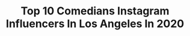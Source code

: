 ---
title: Top 10 Comedians Instagram Influencers In Los Angeles In 2020
description: >-
  Find top comedians Instagram influencers in Los Angeles in 2020. Most popular hashtags: #comedy #standupcomedy #losangeles.
platform: Instagram
hits: 50
text_top: Discover the most popular Instagram accounts on inBeat.
text_bottom: Our platform has 50 Instagram influencers like this in Los Angeles, United States for you to contact.
profiles:
  - username: "tomgreen"
    fullname: >-
      Tom Green
    bio: >-
      Los Angeles, Comedian - Contact: Rory Rosegarten
    location: "United States"
    followers: 414621
    engagement: 73
    commentsToLikes: 0.067128
    id: ck9h9qi789k7a0j786trz95ic
    verified: true
    hashtags: "#dogs, #vanlife, #podcast, #podcasts"
  - username: "riley.me.cooper"
    fullname: >-
      Riley Cooper 🎬YAMG
    bio: >-
      Actor/Voiceover/Stand Up/Animal Lover Account run by parent @peoplestoreagency @cesdtalent @cesdyouthspotlight Mgr @mitchell_gossett
    location: "United States"
    followers: 13134
    engagement: 271
    commentsToLikes: 0.291175
    id: ck0tutxhb8nco0i19mgs2kzr0
    verified: false
    hashtags: "#comedyskit, #industrykids, #series, #rileymecooper"
  - username: "williemacc"
    fullname: >-
      WILLIE MACC | Comedian / Actor
    bio: >-
      That's Mr Commercial 2U 🎥ABCs The Goldbergs 🎥 #CollegeHill VI 🎬truTv LaffMobb LaffTrack 🎤Revolt Funny AF 2020 BOOK ME bookwilliemacc@gmail.com
    location: "United States"
    followers: 28454
    engagement: 256
    commentsToLikes: 0.035917
    id: ck15q433k0zza0i19f4vc5ihm
    verified: false
    hashtags: "#comedy, #losangelescomedy, #acting, #iusedtobefamous"
  - username: "localoneway"
    fullname: >-
      Andrew Delman
    bio: >-
      comedian. writer. photographer 📽 • Los Angeles Times Published Author • Voice of Shay Van Buren & Saison Marguerite on #MPGIS 📩 me@andrewdelman.com
    location: "United States"
    followers: 12960
    engagement: 349
    commentsToLikes: 0.019252
    id: ck5bwhnt8lpvg0i11l5ijhny0
    verified: false
    hashtags: "#camping, #campervan, #vw, #camperlife"
  - username: "jaycolindres"
    fullname: >-
      Jay Colindres
    bio: >-
      ¡ESTÚPIDA, MI INSTA, IDIOTA! 🤪 • GUA - BOS 🇬🇹🇺🇸 • Compulsive dreamer ☀️ • Actor/Comedian 🎥 • Based in Los Angeles📍 . -Tik toK- ⬇️
    location: "United States"
    followers: 230137
    engagement: 215
    commentsToLikes: 0.042447
    id: ckaou6l23z0us0i78mj20525n
    verified: true
    hashtags: "#2020challenge"
  - username: "jonicatgibbs"
    fullname: >-
      Jojo T Gibbs
    bio: >-
      Los Angeles based Actress | Comedian | Writer | Tarheel | Grateful | Blessed | #NMCILA Hattie on TWENTIES on #BET
    location: "United States"
    followers: 24478
    engagement: 1432
    commentsToLikes: 0.065515
    id: ck6tnn6yya6gg0j717juw87zt
    verified: true
    hashtags: "#givemealltheroles, #mondaze, #tbt, #twentiesonbet"
  - username: "thatgirlsalina"
    fullname: >-
      SALINA
    bio: >-
      african. creative. model. comedian to myself. bay area - los angeles
    location: "United States"
    followers: 11749
    engagement: 703
    commentsToLikes: 0.047154
    id: ck6tstb356q750j717k2aencf
    verified: false
    hashtags: "#voguechallenge"
  - username: "navidnegahban"
    fullname: >-
      navidnegahban
    bio: >-
      A dreamer who gets the job done! Please help me to save @romanystudios
    location: "United States"
    followers: 41130
    engagement: 478
    commentsToLikes: 0.034670
    id: ck139kc9glqjh0i19p1ne3abq
    verified: true
    hashtags: "#ldn, #friends, #romanystudios, #film"
  - username: "tatijana_brienza"
    fullname: >-
      Tatijana Brienza
    bio: >-
      Link is a list of things that can help during this time. #blacklivesmatter #votehimout
    location: "United States"
    followers: 3392
    engagement: 1162
    commentsToLikes: 0.057369
    id: ckap23y7dx9l10i787zqdh7yr
    verified: false
    hashtags: "#comedy, #selfie, #lacomedy, #quarantineandchill"
  - username: "rachelsafety"
    fullname: >-
      Rachel Scanlon
    bio: >-
      I'm just one girl, standing in front of all girls, asking them to love her. Talent factory. @twodykesandamic
    location: "United States"
    followers: 6489
    engagement: 806
    commentsToLikes: 0.031838
    id: ck5hrevm7ur9x0i11pghrv1ov
    verified: false
    hashtags: "#imjusttryingtogetfuckedinabathroom, #softbutch, #love, #losangeles"
---